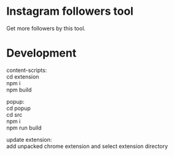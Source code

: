 # Instagram followers tool  
Get more followers by this tool.

# Development  
content-scripts:  
cd extension  
npm i  
npm build

popup:  
cd popup  
cd src  
npm i  
npm run build  

update extension:  
add unpacked chrome extension and select extension directory